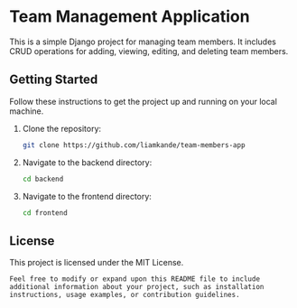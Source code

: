 # Team Management Application
This is a simple Django project for managing team members. It includes CRUD operations for adding, viewing, editing, and deleting team members.

## Getting Started

Follow these instructions to get the project up and running on your local machine.

1. Clone the repository:

   ```bash
   git clone https://github.com/liamkande/team-members-app
   ```

2. Navigate to the backend directory:

   ```bash
   cd backend
   ```
   
3. Navigate to the frontend directory:

   ```bash
   cd frontend
   ```
## License

This project is licensed under the MIT License.
``` 
Feel free to modify or expand upon this README file to include additional information about your project, such as installation instructions, usage examples, or contribution guidelines.
```
